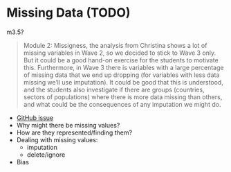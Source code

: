 # Missing Data (TODO)

m3.5?

> Module 2: Missigness, the analysis from Christina shows a lot of missing variables in Wave 2, so we decided to stick to Wave 3 only. But it could be a good hand-on exercise for the students to motivate this. Furthermore, in Wave 3 there is variables with a large percentage of missing data that we end up dropping (for variables with less data missing we’ll use imputation). It could be good that this is understood, and the students also investigate if there are groups (countries, sectors of populations) where there is more data missing than others, and what could be the consequences of any imputation we might do.

- [GitHub issue]( https://github.com/alan-turing-institute/rds-course/issues/8#issuecomment-889184150)
- Why might there be missing values?
- How are they represented/finding them?
- Dealing with missing values:
    - imputation
    - delete/ignore
- Bias